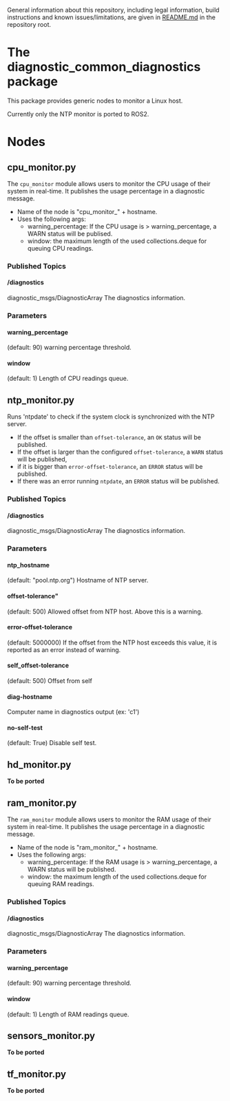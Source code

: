 General information about this repository, including legal information, build instructions and known issues/limitations, are given in [README.md](../README.md) in the repository root.

# The diagnostic_common_diagnostics package
This package provides generic nodes to monitor a Linux host.

Currently only the NTP monitor is ported to ROS2.

# Nodes

## cpu_monitor.py
The `cpu_monitor` module allows users to monitor the CPU usage of their system in real-time.
It publishes the usage percentage in a diagnostic message.

* Name of the node is "cpu_monitor_" + hostname.
* Uses the following args:
  * warning_percentage: If the CPU usage is > warning_percentage, a WARN status will be publised.
  * window: the maximum length of the used collections.deque for queuing CPU readings.

### Published Topics
#### /diagnostics
diagnostic_msgs/DiagnosticArray
The diagnostics information.

### Parameters
#### warning_percentage
(default: 90)
warning percentage threshold.

#### window
(default: 1)
Length of CPU readings queue.

## ntp_monitor.py
Runs 'ntpdate' to check if the system clock is synchronized with the NTP server.
* If the offset is smaller than `offset-tolerance`, an `OK` status will be published.
* If the offset is larger than the configured `offset-tolerance`, a `WARN` status will be published,
* if it is bigger than `error-offset-tolerance`, an `ERROR` status will be published.
* If there was an error running `ntpdate`, an `ERROR` status will be published.

### Published Topics
#### /diagnostics
diagnostic_msgs/DiagnosticArray
The diagnostics information.

### Parameters
#### ntp_hostname
(default: "pool.ntp.org")
Hostname of NTP server.

#### offset-tolerance"
(default: 500)
Allowed offset from NTP host. Above this is a warning.

#### error-offset-tolerance
(default: 5000000)
If the offset from the NTP host exceeds this value, it is reported as an error instead of warning.

#### self_offset-tolerance
(default: 500)
Offset from self

#### diag-hostname
Computer name in diagnostics output (ex: 'c1')

#### no-self-test
(default: True)
Disable self test.

## hd_monitor.py
**To be ported**

## ram_monitor.py
The `ram_monitor` module allows users to monitor the RAM usage of their system in real-time.
It publishes the usage percentage in a diagnostic message.

* Name of the node is "ram_monitor_" + hostname.
* Uses the following args:
  * warning_percentage: If the RAM usage is > warning_percentage, a WARN status will be published.
  * window: the maximum length of the used collections.deque for queuing RAM readings.

### Published Topics
#### /diagnostics
diagnostic_msgs/DiagnosticArray
The diagnostics information.

### Parameters
#### warning_percentage
(default: 90)
warning percentage threshold.

#### window
(default: 1)
Length of RAM readings queue.

## sensors_monitor.py
**To be ported**

## tf_monitor.py
**To be ported**
